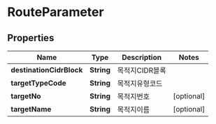 
# RouteParameter

## Properties
Name | Type | Description | Notes
------------ | ------------- | ------------- | -------------
**destinationCidrBlock** | **String** | 목적지CIDR블록 | 
**targetTypeCode** | **String** | 목적지유형코드 | 
**targetNo** | **String** | 목적지번호 |  [optional]
**targetName** | **String** | 목적지이름 |  [optional]



